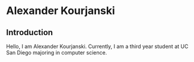# Alexander Kourjanski
## Introduction
Hello, I am Alexander Kourjanski. Currently, I am a third year student at UC San Diego majoring in computer science. 